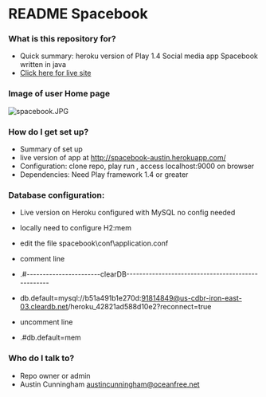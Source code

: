 # README Spacebook #

### What is this repository for? ###

* Quick summary: heroku version of Play 1.4 Social media app Spacebook written in java
* [Click here for live site](http://spacebook-austin.herokuapp.com)

### Image of user Home page ###

![spacebook.JPG](https://bitbucket.org/repo/6kK9K8/images/2198659219-spacebook.JPG)



### How do I get set up? ###

* Summary of set up
* live version of app at http://spacebook-austin.herokuapp.com/
* Configuration: clone repo, play run , access localhost:9000 on browser
* Dependencies: Need Play framework 1.4 or greater 
### Database configuration: ###
* Live version on Heroku configured with MySQL no config needed

* locally need to configure H2:mem 
* edit the file spacebook\conf\application.conf 
* comment line 


* .#-----------------------clearDB--------------------------------------------------
* db.default=mysql://b51a491b1e270d:91814849@us-cdbr-iron-east-03.cleardb.net/heroku_42821ad588d10e2?reconnect=true
* uncomment line
* .#db.default=mem




### Who do I talk to? ###

* Repo owner or admin
* Austin Cunningham austincunningham@oceanfree.net